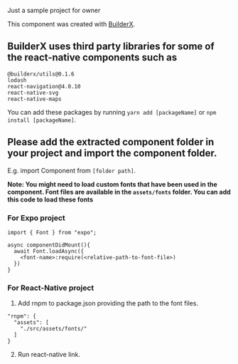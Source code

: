 Just a sample project for owner


This component was created with [BuilderX](https://builderx.io/).

## BuilderX uses third party libraries for some of the react-native components such as

```
@builderx/utils@0.1.6
lodash
react-navigation@4.0.10
react-native-svg
react-native-maps
```

You can add these packages by running `yarn add [packageName]` or `npm install [packageName]`.

## Please add the extracted component folder in your project and import the component folder.

E.g. import Component from `[folder path]`.

**Note: You might need to load custom fonts that have been used in the component. Font files are available in the `assets/fonts` folder. You can add this code to load these fonts**

### For Expo project

```
import { Font } from "expo";

async componentDidMount(){
  await Font.loadAsync({
    <font-name>:require(<relative-path-to-font-file>)
  })
}
```

### For React-Native project

1. Add rnpm to package.json providing the path to the font files.
```
"rnpm": {
  "assets": [
    "./src/assets/fonts/"
  ]
}
```
2. Run react-native link.
